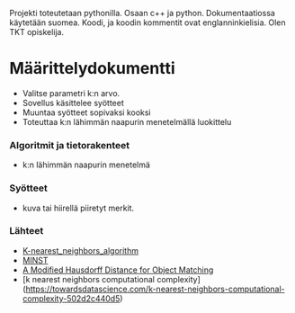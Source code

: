 Projekti toteutetaan pythonilla. Osaan c++ ja python.
Dokumentaatiossa käytetään suomea. Koodi, ja koodin kommentit ovat englanninkielisia.
Olen TKT opiskelija.
# Määrittelydokumentti
*   Valitse parametri k:n arvo.
*   Sovellus käsittelee syötteet
*   Muuntaa syötteet sopivaksi kooksi
*   Toteuttaa k:n lähimmän naapurin menetelmällä luokittelu

### Algoritmit ja tietorakenteet
*   k:n lähimmän naapurin menetelmä
### Syötteet 
*   kuva tai hiirellä piiretyt merkit.
### Lähteet
*   [K-nearest_neighbors_algorithm](https://en.wikipedia.org/wiki/K-nearest_neighbors_algorithm)
*   [MINST](http://yann.lecun.com/exdb/mnist/)
*   [A Modified Hausdorff Distance for Object Matching](http://citeseerx.ist.psu.edu/viewdoc/summary?doi=10.1.1.1.8155&rank=5&q=hausdorff&osm=&ossid=)
*   [k nearest neighbors computational complexity] (https://towardsdatascience.com/k-nearest-neighbors-computational-complexity-502d2c440d5)